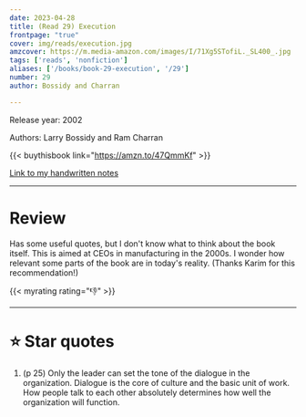 ```yaml
---
date: 2023-04-28
title: (Read 29) Execution
frontpage: "true"
cover: img/reads/execution.jpg
amzcover: https://m.media-amazon.com/images/I/71Xg5STofiL._SL400_.jpg
tags: ['reads', 'nonfiction']
aliases: ['/books/book-29-execution', '/29']
number: 29
author: Bossidy and Charran

---
```


Release year: 2002

Authors: Larry Bossidy and Ram Charran

{{< buythisbook link="https://amzn.to/47QmmKf" >}}

[Link to my handwritten notes](https://drive.google.com/file/d/1m1KX5SYA42Lh6XQUwHdNUrMiz30h0pcM/view?usp=drive_link)

---

# Review

Has some useful quotes, but I don't know what to think about the
book itself. This is aimed at CEOs in manufacturing in the 2000s.
I wonder how relevant some parts of the book are in today's
reality. (Thanks Karim for this recommendation!)

{{< myrating rating="👎" >}}

---

# :star: Star quotes

1. (p 25) Only the leader can set the tone of the dialogue in the
   organization. Dialogue is the core of culture and the basic
   unit of work. How people talk to each other absolutely
   determines how well the organization will function.
